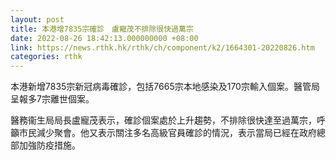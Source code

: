 ```yaml
---
layout: post
title: 本港增7835宗確診　盧寵茂不排除很快過萬宗
date: 2022-08-26 18:42:13.000000000 +08:00
link: https://news.rthk.hk/rthk/ch/component/k2/1664301-20220826.htm
categories: rthk
---
```


本港新增7835宗新冠病毒確診，包括7665宗本地感染及170宗輸入個案。醫管局呈報多7宗離世個案。

醫務衞生局局長盧寵茂表示，確診個案處於上升趨勢，不排除很快達至過萬宗，呼籲巿民減少聚會。他又表示關注多名高級官員確診的情況，表示當局已經在政府總部加強防疫措施。
